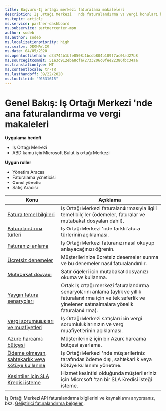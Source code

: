```yaml
---
title: Başvuru-Iş ortağı merkezi faturalama makaleleri
description: Iş Ortağı Merkezi ' nde faturalandırma ve vergi konuları hakkında bilgi edinin. Bilgiler faturalandırma kaynakları, faturalar, CSP faturalandırma ve vergileri içerir.
ms.topic: article
ms.service: partner-dashboard
ms.subservice: partnercenter-mpn
author: sodeb
ms.author: sodeb
ms.localizationpriority: high
ms.custom: SEOMAY.20
ms.date: 04/05/2020
ms.openlocfilehash: d34744b1bfe8508c1bcdb804b109f7ac00ad27b8
ms.sourcegitcommit: 51e3c912eba8cfa72733206c0fee22386fbc34aa
ms.translationtype: MT
ms.contentlocale: tr-TR
ms.lasthandoff: 09/22/2020
ms.locfileid: "92531615"
---
```

# <a name="overview-main-billing-and-tax-articles-in-partner-center"></a>Genel Bakış: Iş Ortağı Merkezi 'nde ana faturalandırma ve vergi makaleleri

**Uygulama hedefi**

- İş Ortağı Merkezi
- ABD kamu için Microsoft Bulut iş ortağı Merkezi

**Uygun roller**

- Yönetim Aracısı
- Faturalama yöneticisi
- Genel yönetici
- Satış Aracısı

| Konu | Açıklama |
| ----- | ----------- |
| [Fatura temel bilgileri](billing-basics.md) | Iş Ortağı Merkezi faturalandırmasıyla ilgili temel bilgiler (ödemeler, faturalar ve mutabakat dosyaları dahil). |
| [Faturalandırma türleri](billing-different-types.md) | Iş Ortağı Merkezi 'nde farklı fatura türlerinin açıklaması. |
| [Faturanızı anlama](read-your-bill.md) | Iş Ortağı Merkezi faturanızı nasıl okuyup anlayacağınızı öğrenin. |
| [Ücretsiz denemeler](offer-your-customers-trials-of-microsoft-products.md) | Müşterilerinize ücretsiz denemeler sunma ve bu denemeler nasıl faturalandırılır. |
| [Mutabakat dosyası](use-the-reconciliation-files.md) | Satır öğeleri için mutabakat dosyanızı okuma ve kullanma. |
| [Yaygın fatura senaryoları](common-billing-scenarios.md) | Ortak Iş ortağı merkezi faturalandırma senaryolarını anlama (aylık ve yıllık faturalandırma için ve tek seferlik ve yinelenen satınalmalara yönelik faturalandırma). |
| [Vergi sorumlulukları ve muafiyetleri](tax-and-tax-exemptions.md) | Iş Ortağı Merkezi satışları için vergi sorumluluklarınızın ve vergi muafiyetlerinin açıklaması. |
| [Azure harcama bütçesi](set-an-azure-spending-budget-for-your-customers.md) | Müşterileriniz için bir Azure harcama bütçesi ayarlama. |
| [Ödeme olmayan, sahtekarlık veya kötüye kullanma](non-payment-fraud-misuse.md) | Iş Ortağı Merkezi 'nde müşterileriniz tarafından ödeme dışı, sahtekarlık veya kötüye kullanımı yönetme. |
| [Kesintiler için SLA Kredisi isteme](request-credit.md) | Hizmet kesintisi olduğunda müşterileriniz için Microsoft 'tan bir SLA Kredisi isteği isteme. |

Iş Ortağı Merkezi API faturalandırma bilgilerini ve kaynaklarını arıyorsanız, bkz. [Geliştirici faturalandırma belgeleri](/partner-center/develop/manage-billing).